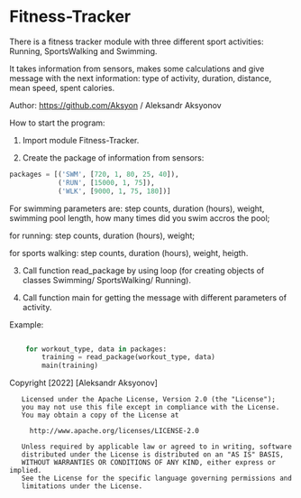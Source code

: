 # Fitness-Tracker

There is a fitness tracker module with three different sport activities:
Running, SportsWalking and Swimming.

It takes information from sensors, makes some calculations and give message with the next information:
type of activity, duration, distance, mean speed, spent calories.

Author: https://github.com/Aksyon / Aleksandr Aksyonov

How to start the program:

1) Import module Fitness-Tracker.

2) Create the package of information from sensors:
```python
packages = [('SWM', [720, 1, 80, 25, 40]),
            ('RUN', [15000, 1, 75]),
            ('WLK', [9000, 1, 75, 180])]
```
For swimming parameters are: step counts, duration (hours), weight, swimming pool length, how many times did you swim accros the pool;

for running: step counts, duration (hours), weight;

for sports walking: step counts, duration (hours), weight, heigth.

3) Call function read_package by using loop (for creating objects of classes Swimming/ SportsWalking/ Running).

4) Call function main for getting the message with different parameters of activity.

Example:
```python

    for workout_type, data in packages:
        training = read_package(workout_type, data)
        main(training)
```
Copyright [2022] [Aleksandr Aksyonov]
```
   Licensed under the Apache License, Version 2.0 (the "License");
   you may not use this file except in compliance with the License.
   You may obtain a copy of the License at

     http://www.apache.org/licenses/LICENSE-2.0

   Unless required by applicable law or agreed to in writing, software
   distributed under the License is distributed on an "AS IS" BASIS,
   WITHOUT WARRANTIES OR CONDITIONS OF ANY KIND, either express or implied.
   See the License for the specific language governing permissions and
   limitations under the License.
   ```